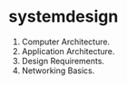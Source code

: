 # systemdesign

1. Computer Architecture.
2. Application Architecture.
3. Design Requirements.
4. Networking Basics. 
